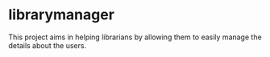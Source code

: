 # librarymanager
This project aims in helping librarians by allowing them to easily manage the details about the users.
